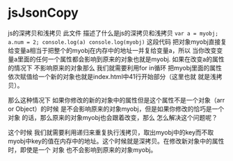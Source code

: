 # jsJsonCopy
js的深拷贝和浅拷贝
此文件 描述了什么是js的深拷贝和浅拷贝
`var a = myobj;
			a.num = 2;
			console.log(a)
			console.log(myobj)`
 这段代码 把对象myobj直接复给变量a相当于把整个的myobj在内存中的地址一并复给变量a，所以 当你改变变量a里面的任何一个属性都会影响到原来的对象也就是myobj.
 如果在改变a的属性的情况下 不影响原来的对象那么 我们就需要利用for in循环 把myobj里面的属性 依次赋值给一个新的对象也就是index.html中41行开始部分（这里也就
 就是浅拷贝）。
 
 那么这种情况下 如果你修改的新的对象中的属性但是这个属性不是一个对象（arr  or  Object）的时候 是不会影响原来的对象myobj，但是如果你修改的恰巧是一个对象
 的话，那么原来的对象myobj也会跟着改变，那么 怎么解决这个问题呢？
 
 这个时候 我们就需要利用递归来重复执行浅拷贝，取出myobj中的key而不取myobj中key的值在内存中的地址。这个时候就是深拷贝。在修改新对象中的属性时，即使是一个
 对象 也不会影响到原来的对象myobj。
